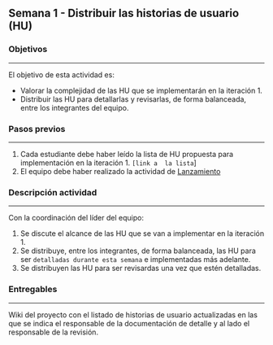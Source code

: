 ## Semana 1 - Distribuir las historias de usuario (HU)


### Objetivos
----
El objetivo de esta actividad es:

* Valorar la complejidad de las HU que se implementarán en la iteración 1.
* Distribuir las HU para detallarlas y revisarlas, de forma balanceada, entre los integrantes del equipo.
   
   
### Pasos previos
----

1. Cada estudiante debe haber leído la lista de HU propuesta para implementación en la iteración 1. `[link a  la lista`]
2. El equipo debe haber realizado la actividad de [Lanzamiento](https://ticsw.github.io/mt1_guias_proyecto/semanas/semana1/s1_lanzamiento)

### Descripción actividad
----

Con la coordinación del líder del equipo:
1. Se discute el alcance de las HU que se van a implementar en la iteración 1. 
2. Se distribuye, entre los integrantes, de forma balanceada, las HU para ser `detalladas durante esta semana` e implementadas más adelante. 
3. Se distribuyen las HU para ser revisardas una vez que estén detalladas. 
   

### Entregables
---

Wiki del proyecto con el listado de historias de usuario actualizadas en las que se indica 
el responsable de la documentación de detalle y al lado el responsable de la revisión.
